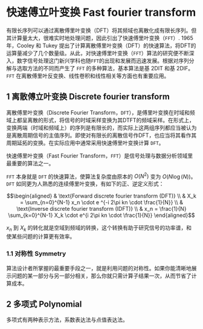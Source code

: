 <!-- @import "../引用/my-style.less" -->

# 快速傅立叶变换 Fast fourier transform

有限长序列可以通过离散傅里叶变换（DFT）将其频域也离散化成有限长序列。但其计算量太大，很难实时地处理问题，因此引出了快速傅里叶变换（`FFT`）. 1965年，Cooley 和 Tukey 提出了计算离散傅里叶变换（DFT）的快速算法，将DFT的运算量减少了几个数量级。从此，对快速傅里叶变换（`FFT`）算法的研究便不断深入，数字信号处理这门新兴学科也随`FFT`的出现和发展而迅速发展。根据对序列分解与选取方法的不同而产生了 `FFT` 的多种算法，基本算法是基 2DIT 和基 2DIF。`FFT` 在离散傅里叶反变换、线性卷积和线性相关等方面也有重要应用。

## $1$ 离散傅立叶变换 Discrete fourier transform

离散傅里叶变换（Discrete Fourier Transform，`DFT`），是傅里叶变换在时域和频域上都呈离散的形式，将信号的时域采样变换为其DTFT的频域采样。在形式上，变换两端（时域和频域上）的序列是有限长的，而实际上这两组序列都应当被认为是离散周期信号的主值序列。即使对有限长的离散信号作DFT，也应当将其看作其周期延拓的变换。在实际应用中通常采用快速傅里叶变换计算 `DFT`。

快速傅里叶变换（Fast Fourier Transform，`FFT`）是信号处理与数据分析领域里最重要的算法之一。

`FFT` 本身就是 `DFT` 的快速算法，使算法复杂度由原本的 $O(N^2)$ 变为 $O(N\log(N))$。`DFT` 如同更为人熟悉的连续傅里叶变换，有如下的正、逆定义形式：

$$\begin{aligned}
& \text{Forward discrete fourier transform (DFT)} \\
& X_k = \sum_{n=0}^{N-1} x_n \cdot e ^{-i 2\pi kn \cdot \frac{1}{N}} \\
& \text{Inverse discrete fourier transform (IDFT)} \\
& x_n = \frac{1}{N} \sum_{k=0}^{N-1} X_k \cdot e^{i 2\pi kn \cdot \frac{1}{N}}
\end{aligned}$$

$x_n$ 到 $X_k$ 的转化就是空域到频域的转换，这个转换有助于研究信号的功率谱，和使某些问题的计算更有效率。

### $1.1$ 对称性 Symmetry

算法设计者所掌握的最重要手段之一，就是利用问题的对称性。如果你能清晰地展示问题的某一部分与另一部分相关，那么你就只需计算子结果一次，从而节省了计算成本。

## $2$ 多项式 Polynomial

多项式有两种表示方法，系数表达法与点值表达法。
